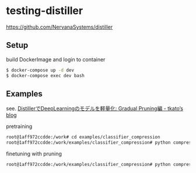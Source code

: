 # testing-distiller

https://github.com/NervanaSystems/distiller

## Setup

build DockerImage and login to container

```bash
$ docker-compose up -d dev
$ docker-compose exec dev bash
```

## Examples

see. [DistillerでDeepLearningのモデルを軽量化: Gradual Pruning編 - tkato’s blog](http://tkat0.hateblo.jp/entry/2018/05/22/082911)

pretraining

```bash
root@1aff972ccdde:/work# cd examples/classifier_compression
root@1aff972ccdde:/work/examples/classifier_compression# python compress_classifier.py --arch simplenet_cifar /work/dataset/data.cifar10 -p 30 -j=1 --lr=0.01
```

finetuning with pruning


```bash
root@1aff972ccdde:/work/examples/classifier_compression# python compress_classifier.py --arch simplenet_cifar work/dataset/data.cifar10 -p 50 --lr=0.001 --epochs=200 --resume=simplenet_cifar/best.pth.tar --compress=simplenet_cifar.schedule_agp.yaml
```

